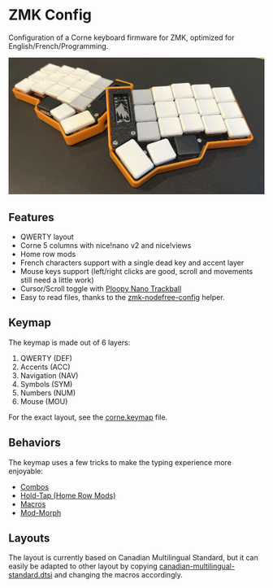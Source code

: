 # ZMK Config

Configuration of a Corne keyboard firmware for ZMK, optimized for English/French/Programming.

![My Corne 36 keys keyboard](images/corne36.jpeg)

## Features

* QWERTY layout
* Corne 5 columns with nice!nano v2 and nice!views
* Home row mods
* French characters support with a single dead key and accent layer
* Mouse keys support (left/right clicks are good, scroll and movements still need a little work)
* Cursor/Scroll toggle with [Ploopy Nano Trackball](https://github.com/ploopyco/nano-trackball)
* Easy to read files, thanks to the [zmk-nodefree-config](https://github.com/urob/zmk-nodefree-config) helper.

## Keymap

The keymap is made out of 6 layers:

1. QWERTY (DEF)
2. Accents (ACC)
3. Navigation (NAV)
4. Symbols (SYM)
5. Numbers (NUM)
6. Mouse (MOU)

For the exact layout, see the [corne.keymap](config/corne.keymap) file.

## Behaviors

The keymap uses a few tricks to make the typing experience more enjoyable:

 * [Combos](behaviors/combos.dtsi)
 * [Hold-Tap (Home Row Mods)](behaviors/hold-tap.dtsi)
 * [Macros](behaviors/macros.dtsi)
 * [Mod-Morph](behaviors/mod-morph.dtsi)

## Layouts

The layout is currently based on Canadian Multilingual Standard, but it can easily be adapted to other layout by copying [canadian-multilingual-standard.dtsi](layouts/canadian-multilingual-standard.dtsi) and changing the macros accordingly.
